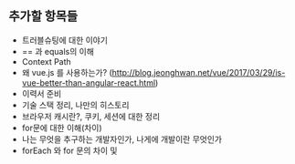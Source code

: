 ## 추가할 항목들

- 트러블슈팅에 대한 이야기
- == 과 equals의 이해
- Context Path
- 왜 vue.js 를 사용하는가? (http://blog.jeonghwan.net/vue/2017/03/29/is-vue-better-than-angular-react.html)
- 이력서 준비 
- 기술 스택 정리, 나만의 히스토리 
- 브라우저 캐시란?, 쿠키, 세션에 대한 정리
- for문에 대한 이해(차이)
- 나는 무엇을 추구하는 개발자인가, 나게에 개발이란 무엇인가
- forEach 와 for 문의 차이 및 

